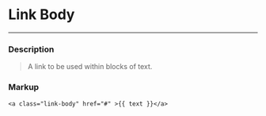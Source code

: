# Link Body

---

### Description
> A link to be used within blocks of text.

### Markup
```twig
<a class="link-body" href="#" >{{ text }}</a>
```